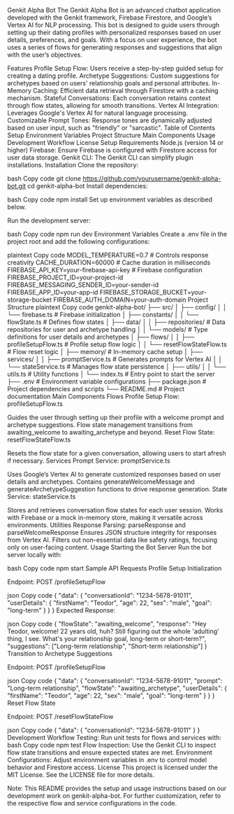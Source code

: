Genkit Alpha Bot
The Genkit Alpha Bot is an advanced chatbot application developed with the Genkit framework, Firebase Firestore, and Google’s Vertex AI for NLP processing. This bot is designed to guide users through setting up their dating profiles with personalized responses based on user details, preferences, and goals. With a focus on user experience, the bot uses a series of flows for generating responses and suggestions that align with the user’s objectives.

Features
Profile Setup Flow: Users receive a step-by-step guided setup for creating a dating profile.
Archetype Suggestions: Custom suggestions for archetypes based on users' relationship goals and personal attributes.
In-Memory Caching: Efficient data retrieval through Firestore with a caching mechanism.
Stateful Conversations: Each conversation retains context through flow states, allowing for smooth transitions.
Vertex AI Integration: Leverages Google's Vertex AI for natural language processing.
Customizable Prompt Tones: Response tones are dynamically adjusted based on user input, such as "friendly" or "sarcastic".
Table of Contents
Setup
Environment Variables
Project Structure
Main Components
Usage
Development Workflow
License
Setup
Requirements
Node.js (version 14 or higher)
Firebase: Ensure Firebase is configured with Firestore access for user data storage.
Genkit CLI: The Genkit CLI can simplify plugin installations.
Installation
Clone the repository:

bash
Copy code
git clone https://github.com/yourusername/genkit-alpha-bot.git
cd genkit-alpha-bot
Install dependencies:

bash
Copy code
npm install
Set up environment variables as described below.

Run the development server:

bash
Copy code
npm run dev
Environment Variables
Create a .env file in the project root and add the following configurations:

plaintext
Copy code
MODEL_TEMPERATURE=0.7                  # Controls response creativity
CACHE_DURATION=60000                    # Cache duration in milliseconds
FIREBASE_API_KEY=your-firebase-api-key  # Firebase configuration
FIREBASE_PROJECT_ID=your-project-id
FIREBASE_MESSAGING_SENDER_ID=your-sender-id
FIREBASE_APP_ID=your-app-id
FIREBASE_STORAGE_BUCKET=your-storage-bucket
FIREBASE_AUTH_DOMAIN=your-auth-domain
Project Structure
plaintext
Copy code
genkit-alpha-bot/
├── src/
│   ├── config/
│   │   └── firebase.ts                # Firebase initialization
│   ├── constants/
│   │   └── flowState.ts               # Defines flow states
│   ├── data/
│   │   ├── repositories/              # Data repositories for user and archetype handling
│   │   └── models/                    # Type definitions for user details and archetypes
│   ├── flows/
│   │   ├── profileSetupFlow.ts        # Profile setup flow logic
│   │   └── resetFlowStateFlow.ts      # Flow reset logic
│   ├── memory/                        # In-memory cache setup
│   ├── services/
│   │   ├── promptService.ts           # Generates prompts for Vertex AI
│   │   └── stateService.ts            # Manages flow state persistence
│   ├── utils/
│   │   └── utils.ts                   # Utility functions
│   └── index.ts                       # Entry point to start the server
├── .env                               # Environment variable configurations
├── package.json                       # Project dependencies and scripts
└── README.md                          # Project documentation
Main Components
Flows
Profile Setup Flow: profileSetupFlow.ts

Guides the user through setting up their profile with a welcome prompt and archetype suggestions.
Flow state management transitions from awaiting_welcome to awaiting_archetype and beyond.
Reset Flow State: resetFlowStateFlow.ts

Resets the flow state for a given conversation, allowing users to start afresh if necessary.
Services
Prompt Service: promptService.ts

Uses Google’s Vertex AI to generate customized responses based on user details and archetypes.
Contains generateWelcomeMessage and generateArchetypeSuggestion functions to drive response generation.
State Service: stateService.ts

Stores and retrieves conversation flow states for each user session.
Works with Firebase or a mock in-memory store, making it versatile across environments.
Utilities
Response Parsing: parseResponse and parseWelcomeResponse
Ensures JSON structure integrity for responses from Vertex AI.
Filters out non-essential data like safety ratings, focusing only on user-facing content.
Usage
Starting the Bot Server
Run the bot server locally with:

bash
Copy code
npm start
Sample API Requests
Profile Setup Initialization

Endpoint: POST /profileSetupFlow

json
Copy code
{
  "data": {
    "conversationId": "1234-5678-91011",
    "userDetails": {
      "firstName": "Teodor",
      "age": 22,
      "sex": "male",
      "goal": "long-term"
    }
  }
}
Expected Response:

json
Copy code
{
  "flowState": "awaiting_welcome",
  "response": "Hey Teodor, welcome! 22 years old, huh? Still figuring out the whole 'adulting' thing, I see. What's your relationship goal, long-term or short-term?",
  "suggestions": ["Long-term relationship", "Short-term relationship"]
}
Transition to Archetype Suggestions

Endpoint: POST /profileSetupFlow

json
Copy code
{
  "data": {
    "conversationId": "1234-5678-91011",
    "prompt": "Long-term relationship",
    "flowState": "awaiting_archetype",
    "userDetails": {
      "firstName": "Teodor",
      "age": 22,
      "sex": "male",
      "goal": "long-term"
    }
  }
}
Reset Flow State

Endpoint: POST /resetFlowStateFlow

json
Copy code
{
  "data": {
    "conversationId": "1234-5678-91011"
  }
}
Development Workflow
Testing: Run unit tests for flows and services with:
bash
Copy code
npm test
Flow Inspection: Use the Genkit CLI to inspect flow state transitions and ensure expected states are met.
Environment Configurations: Adjust environment variables in .env to control model behavior and Firestore access.
License
This project is licensed under the MIT License. See the LICENSE file for more details.

Note: This README provides the setup and usage instructions based on our development work on genkit-alpha-bot. For further customization, refer to the respective flow and service configurations in the code.

